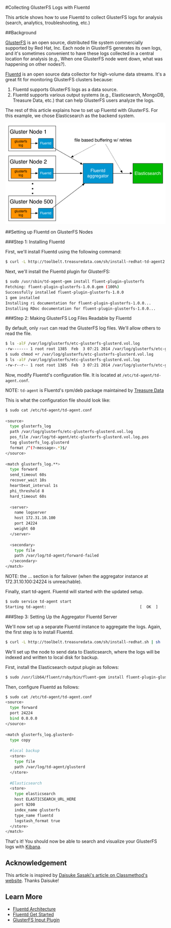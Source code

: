 #Collecting GlusterFS Logs with Fluentd

This article shows how to use Fluentd to collect GlusterFS logs for analysis (search, analytics, troubleshooting, etc.)

##Background

[GlusterFS](http://gluster.org) is an open source, distributed file system commercially supported by Red Hat, Inc. Each node in GlusterFS generates its own logs, and it's sometimes convenient to have these logs collected in a central location for analysis (e.g., When one GlusterFS node went down, what was happening on other nodes?).

[Fluentd](architecture) is an open source data collector for high-volume data streams. It's a great fit for monitoring GlusterFS clusters because:

1. Fluentd supports GlusterFS logs as a data source.
2. Fluentd supports various output systems (e.g., Elasticsearch, MongoDB, Treasure Data, etc.) that can help GlusterFS users analyze the logs.

The rest of this article explains how to set up Fluentd with GlusterFS. For this example, we chose Elasticsearch as the backend system.

![](/images/glusterfs-fluentd.png)

##Setting up Fluentd on GlusterFS Nodes

###Step 1: Installing Fluentd

First, we'll install Fluentd using the following command:

```bash
$ curl -L http://toolbelt.treasuredata.com/sh/install-redhat-td-agent2.sh | sh
```

Next, we'll install the Fluentd plugin for GlusterFS:

```bash
$ sudo /usr/sbin/td-agent-gem install fluent-plugin-glusterfs
Fetching: fluent-plugin-glusterfs-1.0.0.gem (100%)
Successfully installed fluent-plugin-glusterfs-1.0.0
1 gem installed
Installing ri documentation for fluent-plugin-glusterfs-1.0.0...
Installing RDoc documentation for fluent-plugin-glusterfs-1.0.0...
```

###Step 2: Making GlusterFS Log Files Readable by Fluentd

By default, only `root` can read the GlusterFS log files. We'll allow others to read the file.

```bash
$ ls -alF /var/log/glusterfs/etc-glusterfs-glusterd.vol.log
-rw------- 1 root root 1385  Feb  3 07:21 2014 /var/log/glusterfs/etc-glusterfs-glusterd.vol.log
$ sudo chmod +r /var/log/glusterfs/etc-glusterfs-glusterd.vol.log
$ ls -alF /var/log/glusterfs/etc-glusterfs-glusterd.vol.log
-rw-r--r-- 1 root root 1385  Feb  3 07:21 2014 /var/log/glusterfs/etc-glusterfs-glusterd.vol.log
```

Now, modify Fluentd's configuration file. It is located at `/etc/td-agent/td-agent.conf`.

NOTE: `td-agent` is Fluentd's rpm/deb package maintained by [Treasure Data](http://docs.treasuredata.com/articles/td-agent)

This is what the configuration file should look like:

```bash
$ sudo cat /etc/td-agent/td-agent.conf

<source>
  type glusterfs_log
  path /var/log/glusterfs/etc-glusterfs-glusterd.vol.log
  pos_file /var/log/td-agent/etc-glusterfs-glusterd.vol.log.pos
  tag glusterfs_log.glusterd
  format /^(?<message>.*)$/
</source>

<match glusterfs_log.**>
  type forward
  send_timeout 60s
  recover_wait 10s
  heartbeat_interval 1s
  phi_threshold 8
  hard_timeout 60s

  <server>
    name logserver
    host 172.31.10.100
    port 24224
    weight 60
  </server>

  <secondary>
    type file
    path /var/log/td-agent/forward-failed
  </secondary>
</match>
```

NOTE: the <secondary>...</secondary> section is for failover (when the aggregator instance at 172.31.10.100:24224 is unreachable).

Finally, start td-agent. Fluentd will started with the updated setup.

```bash
$ sudo service td-agent start
Starting td-agent:                                         [  OK  ]
```

###Step 3: Setting Up the Aggregator Fluentd Server

We'll now set up a separate Fluentd instance to aggregate the logs. Again, the first step is to install Fluentd.

```bash
$ curl -L http://toolbelt.treasuredata.com/sh/install-redhat.sh | sh
```

We'll set up the node to send data to Elasticsearch, where the logs will be indexed and written to local disk for backup.

First, install the Elasticsearch output plugin as follows:

```bash
$ sudo /usr/lib64/fluent/ruby/bin/fluent-gem install fluent-plugin-glusterfs
```

Then, configure Fluentd as follows:

```bash
$ sudo cat /etc/td-agent/td-agent.conf
<source>
  type forward
  port 24224
  bind 0.0.0.0
</source>

<match glusterfs_log.glusterd>
  type copy

  #local backup
  <store>
    type file
    path /var/log/td-agent/glusterd
  </store>

  #Elasticsearch
  <store>
    type elasticsearch
    host ELASTICSEARCH_URL_HERE
    port 9200
    index_name glusterfs
    type_name fluentd
    logstash_format true
  </store>
</match>
```

That's it! You should now be able to search and visualize your GlusterFS logs with [Kibana](http://www.elasticsearch.org/overview/kibana).

## Acknowledgement

This article is inspired by [Daisuke Sasaki's article on Classmethod's website](http://dev.classmethod.jp/cloud/aws/glusterfs-with-fluentd/). Thanks Daisuke!

## Learn More

- [Fluentd Architecture](architecture)
- [Fluentd Get Started](quickstart)
- [GlusterFS Input Plugin](https://github.com/keithseahus/fluent-plugin-glusterfs)
